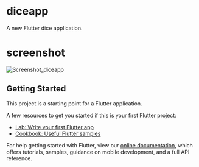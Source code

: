 # diceapp

A new Flutter dice application.
# screenshot 
![Screenshot_diceapp](https://user-images.githubusercontent.com/68682390/88272853-f86aee80-ccf6-11ea-841e-3cb7e81b4fd3.jpg)

## Getting Started

This project is a starting point for a Flutter application.

A few resources to get you started if this is your first Flutter project:

- [Lab: Write your first Flutter app](https://flutter.dev/docs/get-started/codelab)
- [Cookbook: Useful Flutter samples](https://flutter.dev/docs/cookbook)

For help getting started with Flutter, view our
[online documentation](https://flutter.dev/docs), which offers tutorials,
samples, guidance on mobile development, and a full API reference.

